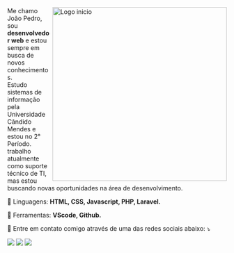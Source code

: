 <img src="https://raw.githubusercontent.com/MicaelliMedeiros/micaellimedeiros/master/image/computer-illustration.png" min-width="400px" max-width="400px" width="400px" align="right" alt="Logo inicio">    
Me chamo João Pedro, sou <strong>desenvolvedor web</strong> e estou sempre em busca de novos conhecimentos.<br>
Estudo sistemas de informação pela Universidade Cândido Mendes e estou no 2° Período.<br>
trabalho atualmente como suporte técnico de TI, mas estou buscando novas oportunidades na área de desenvolvimento.
</p>

<p align="left">
  🦄 Linguagens: <strong>HTML, CSS, Javascript, PHP, Laravel.</strong>
</p>

<p align="left">
  💼 Ferramentas: <strong>VScode, Github.</strong>
</p>

<p align="left">
  💌 Entre em contato comigo através de uma das redes sociais abaixo: ⤵️
</p>

<p align="left">
  <a href="https://www.linkedin.com/in/joaopedro1337" alt="Linkedin">
  <img src="https://img.shields.io/badge/-Linkedin-0e76a8?style=flat-square&logo=Linkedin&logoColor=white&link=https://www.linkedin.com/in/joaopedro1337" /></a>

  <a href="http://api.whatsapp.com/send?phone=5521976190910" alt="WhatsApp">
  <img src="https://img.shields.io/badge/-WhatsApp-25d366?style=flat-square&labelColor=25d366&logo=whatsapp&logoColor=white&link=http://api.whatsapp.com/send?phone=5521976190910"/></a>

  <a href="https://www.instagram.com/eupkb1337/" alt="Instagram">
  <img src="https://img.shields.io/badge/-Instagram-DF0174?style=flat-square&labelColor=DF0174&logo=instagram&logoColor=white&link=https://www.instagram.com/eupkb1337/"/></a>
</p>    

